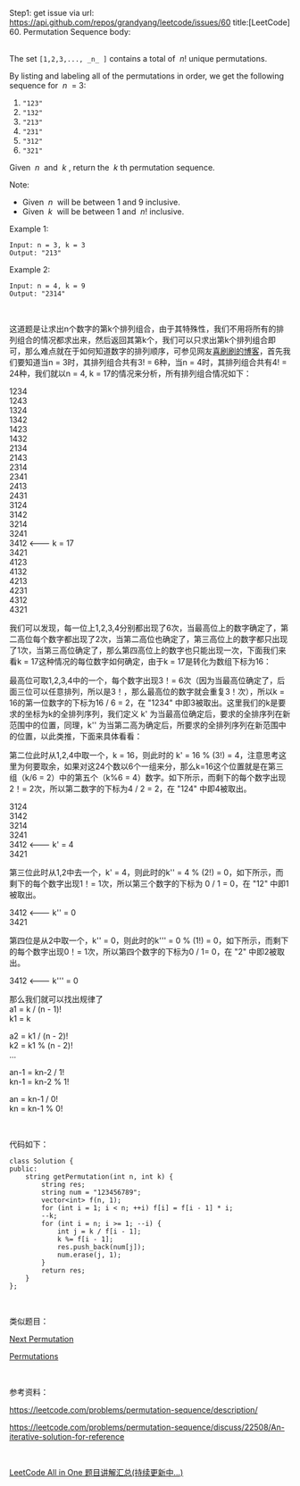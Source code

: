 Step1: get issue via url: https://api.github.com/repos/grandyang/leetcode/issues/60 
 title:[LeetCode] 60. Permutation Sequence 
 body:  
  

The set `[1,2,3,..., _n_ ]` contains a total of  _n_! unique permutations.

By listing and labeling all of the permutations in order, we get the following sequence for  _n_  = 3:

  1. `"123"`
  2. `"132"`
  3. `"213"`
  4. `"231"`
  5. `"312"`
  6. `"321"`



Given  _n_  and  _k_ , return the  _k_ th permutation sequence.

Note:

  * Given  _n_  will be between 1 and 9 inclusive.
  * Given  _k_  will be between 1 and  _n_! inclusive.



Example 1:
    
    
    Input: n = 3, k = 3
    Output: "213"
    

Example 2:
    
    
    Input: n = 4, k = 9
    Output: "2314"

 

这道题是让求出n个数字的第k个排列组合，由于其特殊性，我们不用将所有的排列组合的情况都求出来，然后返回其第k个，我们可以只求出第k个排列组合即可，那么难点就在于如何知道数字的排列顺序，可参见网友[喜刷刷的博客](http://bangbingsyb.blogspot.com/2014/11/leetcode-permutation-sequence.html)，首先我们要知道当n = 3时，其排列组合共有3! = 6种，当n = 4时，其排列组合共有4! = 24种，我们就以n = 4, k = 17的情况来分析，所有排列组合情况如下：

1234  
1243  
1324  
1342  
1423  
1432  
2134  
2143  
2314   
2341  
2413  
2431  
3124  
3142  
3214  
3241  
3412 <\--- k = 17  
3421  
4123  
4132  
4213  
4231  
4312  
4321

我们可以发现，每一位上1,2,3,4分别都出现了6次，当最高位上的数字确定了，第二高位每个数字都出现了2次，当第二高位也确定了，第三高位上的数字都只出现了1次，当第三高位确定了，那么第四高位上的数字也只能出现一次，下面我们来看k = 17这种情况的每位数字如何确定，由于k = 17是转化为数组下标为16：

最高位可取1,2,3,4中的一个，每个数字出现3！= 6次（因为当最高位确定了，后面三位可以任意排列，所以是3！，那么最高位的数字就会重复3！次），所以k = 16的第一位数字的下标为16 / 6 = 2，在 "1234" 中即3被取出。这里我们的k是要求的坐标为k的全排列序列，我们定义 k' 为当最高位确定后，要求的全排序列在新范围中的位置，同理，k'' 为当第二高为确定后，所要求的全排列序列在新范围中的位置，以此类推，下面来具体看看：

第二位此时从1,2,4中取一个，k = 16，则此时的 k' = 16 % (3!) = 4，注意思考这里为何要取余，如果对这24个数以6个一组来分，那么k=16这个位置就是在第三组（k/6 = 2）中的第五个（k%6 = 4）数字。如下所示，而剩下的每个数字出现2！= 2次，所以第二数字的下标为4 / 2 = 2，在 "124" 中即4被取出。

3124  
3142  
3214  
3241  
3412 <\--- k' = 4  
3421

第三位此时从1,2中去一个，k' = 4，则此时的k'' = 4 % (2!) = 0，如下所示，而剩下的每个数字出现1！= 1次，所以第三个数字的下标为 0 / 1 = 0，在 "12" 中即1被取出。

3412 <\--- k'' = 0  
3421

第四位是从2中取一个，k'' = 0，则此时的k''' = 0 % (1!) = 0，如下所示，而剩下的每个数字出现0！= 1次，所以第四个数字的下标为0 / 1= 0，在 "2" 中即2被取出。

3412 <\--- k''' = 0

那么我们就可以找出规律了  
a1 = k / (n - 1)!  
k1 = k

a2 = k1 / (n - 2)!  
k2 = k1 % (n - 2)!  
...

an-1 = kn-2 / 1!  
kn-1 = kn-2 % 1!

an = kn-1 / 0!  
kn = kn-1 % 0! 

 

代码如下：
    
    
    class Solution {
    public:
        string getPermutation(int n, int k) {
            string res;
            string num = "123456789";
            vector<int> f(n, 1);
            for (int i = 1; i < n; ++i) f[i] = f[i - 1] * i;
            --k;
            for (int i = n; i >= 1; --i) {
                int j = k / f[i - 1];
                k %= f[i - 1];
                res.push_back(num[j]);
                num.erase(j, 1);
            }
            return res;
        }
    };

 

类似题目：

[Next Permutation](http://www.cnblogs.com/grandyang/p/4428207.html)

[Permutations](http://www.cnblogs.com/grandyang/p/4358848.html)

 

参考资料：

<https://leetcode.com/problems/permutation-sequence/description/>

<https://leetcode.com/problems/permutation-sequence/discuss/22508/An-iterative-solution-for-reference>

 

[LeetCode All in One 题目讲解汇总(持续更新中...)](http://www.cnblogs.com/grandyang/p/4606334.html)
